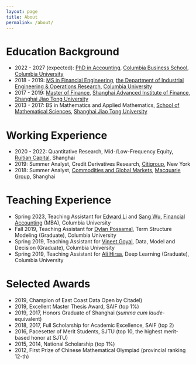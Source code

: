 ```yaml
---
layout: page
title: About
permalink: /about/
---
```


# Education Background
- 2022 - 2027 (expected): [PhD in Accounting](https://www8.gsb.columbia.edu/faculty-research/divisions/accounting/doctoral), [Columbia Business School](https://home.gsb.columbia.edu/), [Columbia University](https://www.columbia.edu/)
- 2018 - 2019: [MS in Financial Engineering](https://msfe.ieor.columbia.edu/), [the Department of Industrial Engineering & Operations Research](https://www.ieor.columbia.edu/), [Columbia University](https://www.columbia.edu/)
- 2017 - 2019: [Master of Finance](https://en.saif.sjtu.edu.cn/mf/program-introduction), [Shanghai Advanced Institute of Finance](https://en.saif.sjtu.edu.cn/), [Shanghai Jiao Tong University](https://en.sjtu.edu.cn/)
- 2013 - 2017: BS in Mathematics and Applied Mathematics, [School of Mathematical Sciences](https://math.sjtu.edu.cn/Default/index), [Shanghai Jiao Tong University](https://en.sjtu.edu.cn/)

# Working Experience
- 2020 - 2022: Quantitative Research, Mid-/Low-Frequency Equity, [Ruitian Capital](https://www.ruitiancapital.com/), Shanghai
- 2019: Summer Analyst, Credit Derivatives Research, [Citigroup](https://www.citigroup.com/citi/), New York
- 2018: Summer Analyst, [Commodities and Global Markets](https://www.macquarie.com/au/en/about/company/commodities-and-global-markets.html), [Macquarie Group](https://www.macquarie.com/au/en.html), Shanghai

# Teaching Experience
- Spring 2023, Teaching Assistant for [Edward Li](https://zicklin.baruch.cuny.edu/faculty-profile/edward-x-li/) and [Sang Wu](https://www8.gsb.columbia.edu/cbs-directory/detail/sw3724), [Financial Accounting](https://courses.business.columbia.edu/B6001) (MBA), Columbia University 
- Fall 2019, Teaching Assistant for [Dylan Possamaï](https://sites.google.com/site/possamaidylan/), Term Structure Modeling (Graduate), Columbia University
- Spring 2019, Teaching Assistant for [Vineet Goyal](http://www.columbia.edu/~vg2277/), Data, Model and Decision (Graduate), Columbia University
- Spring 2019, Teaching Assistant for [Ali Hirsa](https://www.ieor.columbia.edu/faculty/ali-hirsa), Deep Learning (Graduate), Columbia University

# Selected Awards
- 2019, Champion of East Coast Data Open by Citadel)
- 2019, Excellent Master Thesis Award, SAIF (top 1%)
- 2019, 2017, Honors Graduate of Shanghai (*summa cum laude*-equivalent)
- 2018, 2017, Full Scholarship for Academic Excellence, SAIF (top 2)
- 2016, Pacesetter of Merit Students, SJTU (top 10, the highest merit-based honor at SJTU)
- 2015, 2014, National Scholarship (top 1%)
- 2012, First Prize of Chinese Mathematical Olympiad (provincial ranking 12-th)